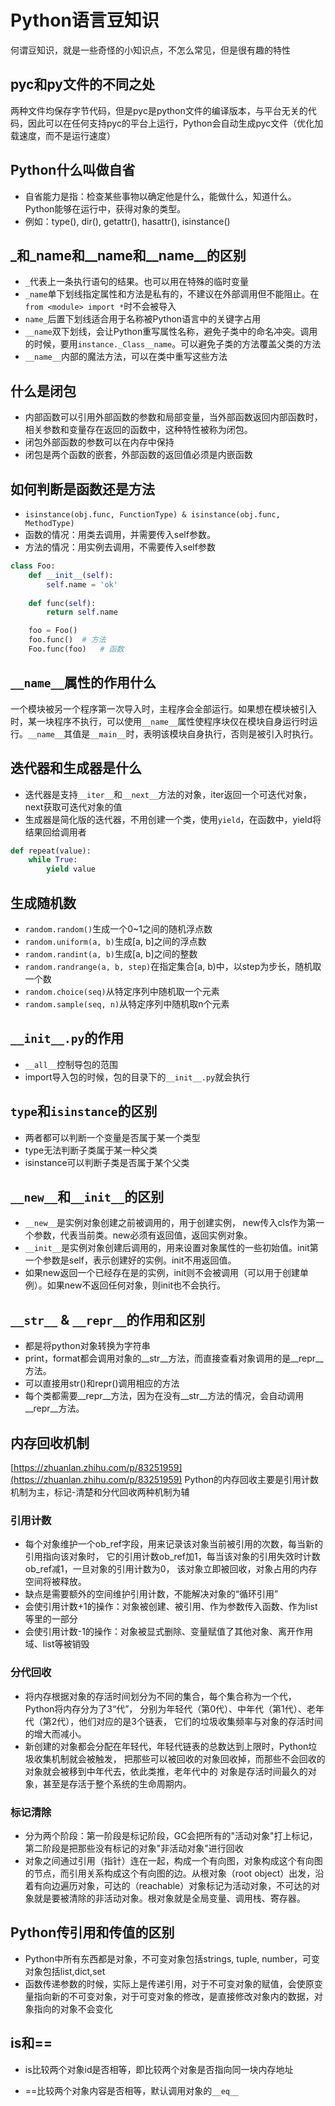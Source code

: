 # Python语言豆知识
何谓豆知识，就是一些奇怪的小知识点，不怎么常见，但是很有趣的特性

## pyc和py文件的不同之处

两种文件均保存字节代码，但是pyc是python文件的编译版本，与平台无关的代码，因此可以在任何支持pyc的平台上运行，Python会自动生成pyc文件（优化加载速度，而不是运行速度）

## Python什么叫做自省
- 自省能力是指：检查某些事物以确定他是什么，能做什么，知道什么。Python能够在运行中，获得对象的类型。
- 例如：type(), dir(), getattr(), hasattr(), isinstance()

## _和_name和__name和__name__的区别
- `_`代表上一条执行语句的结果。也可以用在特殊的临时变量
- `_name`单下划线指定属性和方法是私有的，不建议在外部调用但不能阻止。在`from <module> import *`时不会被导入
- `name_`后置下划线适合用于名称被Python语言中的关键字占用
- `__name`双下划线，会让Python重写属性名称，避免子类中的命名冲突。调用的时候，要用`instance._Class__name`。可以避免子类的方法覆盖父类的方法
- `__name__`内部的魔法方法，可以在类中重写这些方法

## 什么是闭包
- 内部函数可以引用外部函数的参数和局部变量，当外部函数返回内部函数时，相关参数和变量存在返回的函数中，这种特性被称为闭包。
- 闭包外部函数的参数可以在内存中保持
- 闭包是两个函数的嵌套，外部函数的返回值必须是内嵌函数

## 如何判断是函数还是方法
- `isinstance(obj.func, FunctionType) & isinstance(obj.func, MethodType)`
- 函数的情况：用类去调用，并需要传入self参数。
- 方法的情况：用实例去调用，不需要传入self参数
```python
class Foo:
    def __init__(self):
        self.name = 'ok'
        
    def func(self):
        return self.name

    foo = Foo()
    foo.func()  # 方法
    Foo.func(foo)   # 函数
```

## `__name__`属性的作用什么
一个模块被另一个程序第一次导入时，主程序会全部运行。如果想在模块被引入时，某一块程序不执行，可以使用`__name__`属性使程序块仅在模块自身运行时运行。`__name__`其值是`__main__`时，表明该模块自身执行，否则是被引入时执行。

## 迭代器和生成器是什么
- 迭代器是支持`__iter__`和`__next__`方法的对象，iter返回一个可迭代对象，next获取可迭代对象的值
- 生成器是简化版的迭代器，不用创建一个类，使用`yield`，在函数中，yield将结果回给调用者
```python
def repeat(value):
    while True:
        yield value
```

## 生成随机数
- `random.random()`生成一个0~1之间的随机浮点数
- `random.uniform(a, b)`生成[a, b]之间的浮点数
- `random.randint(a, b)`生成[a, b]之间的整数
- `random.randrange(a, b, step)`在指定集合[a, b)中，以step为步长，随机取一个数
- `random.choice(seq)`从特定序列中随机取一个元素
- `random.sample(seq, n)`从特定序列中随机取n个元素

## `__init__.py`的作用
- `__all__`控制导包的范围
- import导入包的时候，包的目录下的`__init__.py`就会执行

## `type`和`isinstance`的区别
- 两者都可以判断一个变量是否属于某一个类型
- type无法判断子类属于某一种父类
- isinstance可以判断子类是否属于某个父类

## `__new__`和`__init__`的区别
- `__new__`是实例对象创建之前被调用的，用于创建实例， new传入cls作为第一个参数，代表当前类。new必须有返回值，返回实例对象。
- `__init__`是实例对象创建后调用的，用来设置对象属性的一些初始值。init第一个参数是self，表示创建好的实例。init不用返回值。
- 如果new返回一个已经存在是的实例，init则不会被调用（可以用于创建单例）。如果new不返回任何对象，则init也不会执行。

## `__str__` & `__repr__`的作用和区别
- 都是将python对象转换为字符串
- print，format都会调用对象的__str__方法，而直接查看对象调用的是__repr__方法。
- 可以直接用str()和repr()调用相应的方法
- 每个类都需要__repr__方法，因为在没有__str__方法的情况，会自动调用__repr__方法。

## 内存回收机制
[https://zhuanlan.zhihu.com/p/83251959](https://zhuanlan.zhihu.com/p/83251959)
Python的内存回收主要是引用计数机制为主，标记-清楚和分代回收两种机制为辅

### 引用计数
- 每个对象维护一个ob_ref字段，用来记录该对象当前被引用的次数，每当新的引用指向该对象时，
它的引用计数ob_ref加1，每当该对象的引用失效时计数ob_ref减1，一旦对象的引用计数为0，
该对象立即被回收，对象占用的内存空间将被释放。
- 缺点是需要额外的空间维护引用计数，不能解决对象的“循环引用”
- 会使引用计数+1的操作：对象被创建、被引用、作为参数传入函数、作为list等里的一部分
- 会使引用计数-1的操作：对象被显式删除、变量赋值了其他对象、离开作用域、list等被销毁

### 分代回收
- 将内存根据对象的存活时间划分为不同的集合，每个集合称为一个代，Python将内存分为了3“代”，
分别为年轻代（第0代）、中年代（第1代）、老年代（第2代），他们对应的是3个链表，
它们的垃圾收集频率与对象的存活时间的增大而减小。
- 新创建的对象都会分配在年轻代，年轻代链表的总数达到上限时，Python垃圾收集机制就会被触发，
把那些可以被回收的对象回收掉，而那些不会回收的对象就会被移到中年代去，依此类推，老年代中的
对象是存活时间最久的对象，甚至是存活于整个系统的生命周期内。

### 标记清除
- 分为两个阶段：第一阶段是标记阶段，GC会把所有的"活动对象"打上标记，第二阶段是把那些没有标记的对象"非活动对象"进行回收
- 对象之间通过引用（指针）连在一起，构成一个有向图，对象构成这个有向图的节点，而引用关系构成这个有向图的边。从根对象（root object）出发，沿着有向边遍历对象，可达的（reachable）对象标记为活动对象，不可达的对象就是要被清除的非活动对象。根对象就是全局变量、调用栈、寄存器。

## Python传引用和传值的区别

- Python中所有东西都是对象，不可变对象包括strings, tuple, number，可变对象包括list,dict,set
- 函数传递参数的时候，实际上是传递引用，对于不可变对象的赋值，会使原变量指向新的不可变对象，对于可变对象的修改，是直接修改对象内的数据，对象指向的对象不会变化

## is和==

- is比较两个对象id是否相等，即比较两个对象是否指向同一块内存地址

- ==比较两个对象内容是否相等，默认调用对象的`__eq__`

